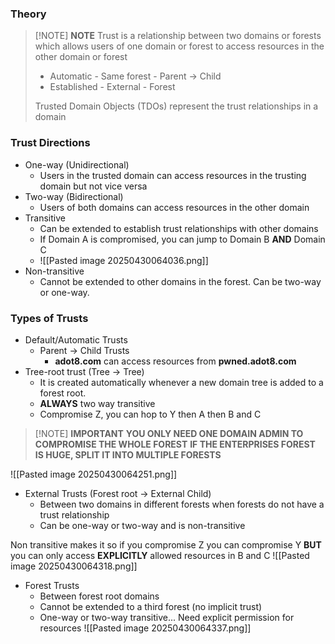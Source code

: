 ### Theory

> [!NOTE] **NOTE**
> Trust is a relationship between two domains or forests which allows users of one domain or forest to access resources in the other domain or forest
> - Automatic - Same forest - Parent -> Child
> - Established - External - Forest 
> 
> Trusted Domain Objects (TDOs) represent the trust relationships in a domain

###  Trust Directions

- One-way (Unidirectional)
    - Users in the trusted domain can access resources in the trusting domain but not vice versa
- Two-way (Bidirectional)
    - Users of both domains can access resources in the other domain
- Transitive
    - Can be extended to establish trust relationships with other domains
    - If Domain A is compromised, you can jump to Domain B **AND** Domain C
    - ![[Pasted image 20250430064036.png]]
- Non-transitive
    - Cannot be extended to other domains in the forest. Can be two-way or one-way.

### Types of Trusts
- Default/Automatic Trusts
    - Parent -> Child Trusts
        - **adot8.com** can access resources from **pwned.adot8.com**
- Tree-root trust (Tree -> Tree)
    - It is created automatically whenever a new domain tree is added to a forest root.
    - **ALWAYS** two way transitive
    - Compromise Z, you can hop to Y then A then B and C

> [!NOTE] **IMPORTANT**
> **YOU ONLY NEED ONE DOMAIN ADMIN TO COMPROMISE THE WHOLE FOREST**
> **IF THE ENTERPRISES FOREST IS HUGE, SPLIT IT INTO MULTIPLE FORESTS**

![[Pasted image 20250430064251.png]]
- External Trusts (Forest root -> External Child)
    - Between two domains in different forests when forests do not have a trust relationship
    - Can be one-way or two-way and is non-transitive

Non transitive makes it so if you compromise Z you can compromise Y **BUT** you can only access **EXPLICITLY** allowed resources in B and C
![[Pasted image 20250430064318.png]]

- Forest Trusts
    - Between forest root domains
    - Cannot be extended to a third forest (no implicit trust)
    - One-way or two-way transitive... Need explicit permission for resources
![[Pasted image 20250430064337.png]]